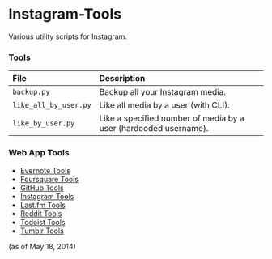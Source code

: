 Instagram-Tools
===============

Various utility scripts for Instagram.

### Tools
| File | Description |
| :--- | :----- |
| `backup.py` | Backup all your Instagram media. |
| `like_all_by_user.py` | Like all media by a user (with CLI). |
| `like_by_user.py` | Like a specified number of media by a user (hardcoded username). |

### Web App Tools
* [Evernote Tools](https://github.com/csu/Evernote-Tools)
* [Foursquare Tools](https://github.com/csu/Foursquare-Tools)
* [GitHub Tools](https://github.com/csu/GitHub-Tools)
* [Instagram Tools](https://github.com/csu/Instagram-Tools)
* [Last.fm Tools](https://github.com/csu/Last.fm-Tools)
* [Reddit Tools](https://github.com/csu/Reddit-Tools)
* [Todoist Tools](https://github.com/csu/Todoist-Tools)
* [Tumblr Tools](https://github.com/csu/Tumblr-Tools)

(as of May 18, 2014)